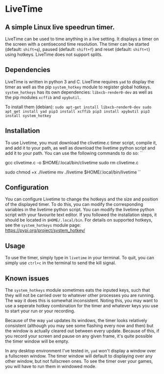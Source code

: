 # LiveTime
## A simple Linux live speedrun timer.
LiveTime can be used to time anything in a live setting. 
It displays a timer on the screen with a centisecond time resolution.
The timer can be started (default: `shift+q`), paused (default: `shift+f`) and reset (default: `shift+t`) using hotkeys.
LiveTime does not support splits.

## Dependencies
LiveTime is written in python 3 and C.
LiveTime requires `yad` to display the timer as well as the pip `system_hotkey` module to register global hotkeys.
`system_hotkeys` has its own dependencies: `libxcb-render0-dev` as well as the pip modules `xcffib` and `xpybutil`.

To install them (debian):
``
sudo apt-get install libxcb-render0-dev
sudo apt_get install yad
pip3 install xcffib
pip3 install xpybutil
pip3 install system_hotkey
``

## Installation
To use Livetime, you must download the clivetime.c timer script, compile it, and add it to your path, as well as download the livetime python script and add it to your path.
You can use the following commands to do so:
``

gcc clivetime.c -o $HOME/.local/bin/clivetime
sudo rm clivetime.c

sudo chmod +x ./livetime
mv ./livetime $HOME/.local/bin/livetime
``

## Configuration
You can configure Livetime to change the hotkeys and the size and position of the displayed timer.
To do this, you can modify the corresponding variables in the livetime python script.
You can modify the livetime python script with your favourite text editor. 
If you followed the installation steps, it should be located in `$HOME/.local/bin`.
For details on supported hotkeys, see the `system_hotkeys` module page: https://pypi.org/project/system_hotkey/

## Usage
To use the timer, simply type in `livetime` in your terminal.
To quit, you can simply use `ctrl+c` in the terminal to send the kill signal.

## Known issues
The `system_hotkeys` module sometimes eats the inputed keys, such that they will not be carried over to whatever other processes you are running. 
The way it does this is somewhat inconsistent. 
Noting this, you may want to use a seperate hotkey combination for the timer and whatever keys you use to start your run or your recording.

Because of the way `yad` updates its windows, the timer looks relatively consistent (although you may see some flashing every now and then) but the window is actually cleared out between every update. Because of this, if you record your screen and pause on any given frame, it's quite possible the timer window will be empty.

In any desktop environment I've tested in, `yad` won't display a window over a fullscreen window. 
The timer window will default to displaying over any other window, but not fullscreen ones. 
To see the timer over your games, you will have to run them in windowed mode.

